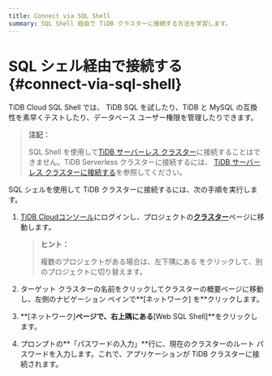 ```yaml
---
title: Connect via SQL Shell
summary: SQL Shell 経由で TiDB クラスターに接続する方法を学習します。
---
```


# SQL シェル経由で接続する {#connect-via-sql-shell}

TiDB Cloud SQL Shell では、 TiDB SQL を試したり、TiDB と MySQL の互換性を素早くテストしたり、データベース ユーザー権限を管理したりできます。

> **注記：**
>
> SQL Shell を使用して[TiDB サーバーレス クラスター](/tidb-cloud/select-cluster-tier.md#tidb-serverless)に接続することはできません。TiDB Serverless クラスターに接続するには、 [TiDB サーバーレス クラスターに接続する](/tidb-cloud/connect-to-tidb-cluster-serverless.md)を参照してください。

SQL シェルを使用して TiDB クラスターに接続するには、次の手順を実行します。

1.  [TiDB Cloudコンソール](https://tidbcloud.com/)にログインし、プロジェクトの[**クラスター**](https://tidbcloud.com/console/clusters)ページに移動します。

    > **ヒント：**
    >
    > 複数のプロジェクトがある場合は、<mdsvgicon name="icon-left-projects">左下隅にある をクリックして、別のプロジェクトに切り替えます。</mdsvgicon>

2.  ターゲット クラスターの名前をクリックしてクラスターの概要ページに移動し、左側のナビゲーション ペインで**[ネットワーク] を**クリックします。

3.  **[ネットワーク]**ページで、右上隅にある**[Web SQL Shell]**をクリックします。

4.  プロンプトの**「パスワードの入力」**行に、現在のクラスターのルート パスワードを入力します。これで、アプリケーションが TiDB クラスターに接続されます。
